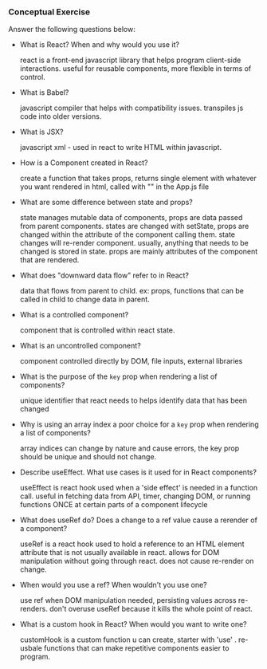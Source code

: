 ### Conceptual Exercise

Answer the following questions below:

- What is React? When and why would you use it?
  
  react is a front-end javascript library that helps program client-side interactions. useful for reusable components, more flexible in terms of control.
  
- What is Babel?
  
  javascript compiler that helps with compatibility issues. transpiles js code into older versions. 

- What is JSX?
  
  javascript xml - used in react to write HTML within javascript.

- How is a Component created in React?
  
  create a function that takes props, returns single element with whatever you want rendered in html, called with "<Component />" in the App.js file

- What are some difference between state and props?
  
  state manages mutable data of components, props are data passed from parent components. states are changed with setState, props are changed within the attribute of the component calling them. state changes will re-render component. usually, anything that needs to be changed is stored in state. props are mainly attributes of the component that are rendered.

- What does "downward data flow" refer to in React?
  
  data that flows from parent to child. ex: props, functions that can be called in child to change data in parent.

- What is a controlled component?
  
  component that is controlled within react state.

- What is an uncontrolled component?
  
  component controlled directly by DOM, file inputs, external libraries

- What is the purpose of the `key` prop when rendering a list of components?
  
  unique identifier that react needs to helps identify data that has been changed

- Why is using an array index a poor choice for a `key` prop when rendering a list of components?
  
  array indices can change by nature and cause errors, the key prop should be unique and should not change.

- Describe useEffect.  What use cases is it used for in React components?
  
  useEffect is react hook used when a 'side effect' is needed in a function call. useful in fetching data from API, timer, changing DOM, or running functions ONCE at certain parts of a component lifecycle

- What does useRef do?  Does a change to a ref value cause a rerender of a component?
  
  useRef is a react hook used to hold a reference to an HTML element attribute that is not usually available in react. allows for DOM manipulation without going through react. does not cause re-render on change.

- When would you use a ref? When wouldn't you use one?
  
  use ref when DOM manipulation needed, persisting values across re-renders. don't overuse useRef because it kills the whole point of react. 

- What is a custom hook in React? When would you want to write one?
  
  customHook is a custom function u can create, starter with 'use' . re-usbale functions that can make repetitive components easier to program. 